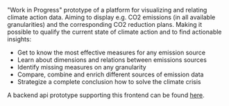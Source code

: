 "Work in Progress" prototype of a platform for visualizing and relating climate action data. Aiming to display e.g.
CO2 emissions (in all available granularities) and the corresponding CO2 reduction plans. Making it possible to
qualify the current state of climate action and to find actionable insights:

- Get to know the most effective measures for any emission source
- Learn about dimensions and relations between emissions sources
- Identify missing measures on any granularity
- Compare, combine and enrich different sources of emission data
- Strategize a complete conclusion how to solve the climate crisis

A backend api prototype supporting this frontend can be found [here](https://github.com/nottmey/climate-platform-api).
